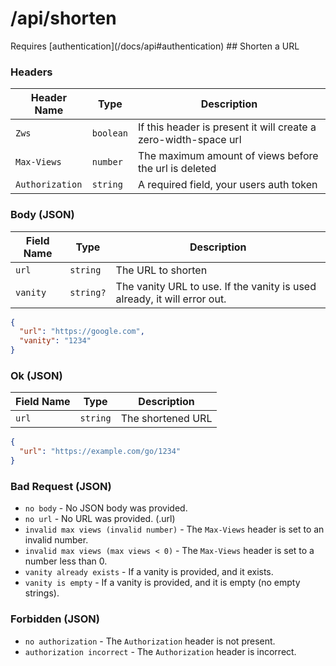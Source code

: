 # /api/shorten

<Alert type="info">
  Requires [authentication](/docs/api#authentication)
</Alert>
## <APIBadge type="POST" /> Shorten a URL

### Headers

| Header Name     | Type      | Description                                                     |
| --------------- | --------- | --------------------------------------------------------------- |
| `Zws`           | `boolean` | If this header is present it will create a zero-width-space url |
| `Max-Views`     | `number`  | The maximum amount of views before the url is deleted           |
| `Authorization` | `string`  | A required field, your users auth token                         |

### Body (JSON)

| Field Name | Type      | Description                                                              |
| ---------- | --------- | ------------------------------------------------------------------------ |
| `url`      | `string`  | The URL to shorten                                                       |
| `vanity`   | `string?` | The vanity URL to use. If the vanity is used already, it will error out. |

```json
{
  "url": "https://google.com",
  "vanity": "1234"
}
```

### <APIBadge type="200" /> Ok (JSON)

| Field Name | Type     | Description       |
| ---------- | -------- | ----------------- |
| `url`      | `string` | The shortened URL |

```json
{
  "url": "https://example.com/go/1234"
}
```

### <APIBadge type="400" /> Bad Request (JSON)

- `no body` - No JSON body was provided.
- `no url` - No URL was provided. (.url)
- `invalid max views (invalid number)` - The `Max-Views` header is set to an invalid number.
- `invalid max views (max views < 0)` - The `Max-Views` header is set to a number less than 0.
- `vanity already exists` - If a vanity is provided, and it exists.
- `vanity is empty` - If a vanity is provided, and it is empty (no empty strings).

### <APIBadge type="401" /> Forbidden (JSON)

- `no authorization` - The `Authorization` header is not present.
- `authorization incorrect` - The `Authorization` header is incorrect.
